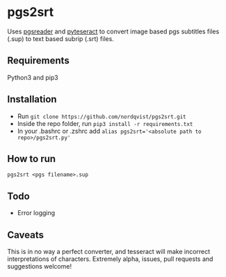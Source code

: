 # pgs2srt

Uses [pgsreader](https://github.com/EzraBC/pgsreader) and [pyteseract](https://pypi.org/project/pytesseract/) to convert image based pgs subtitles files (.sup) to text based subrip (.srt) files.

## Requirements
Python3 and pip3

## Installation
* Run ```git clone https://github.com/nordqvist/pgs2srt.git```
* Inside the repo folder, run ```pip3 install -r requirements.txt```
* In your .bashrc or .zshrc add ```alias pgs2srt='<absolute path to repo>/pgs2srt.py'```

## How to run

    pgs2srt <pgs filename>.sup

## Todo

* Error logging

## Caveats

This is in no way a perfect converter, and tesseract will make incorrect interpretations of characters. Extremely alpha, issues, pull requests and suggestions welcome!
